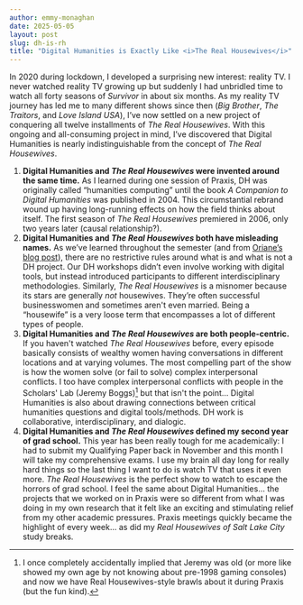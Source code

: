 ```yaml
---
author: emmy-monaghan
date: 2025-05-05
layout: post
slug: dh-is-rh
title: "Digital Humanities is Exactly Like <i>The Real Housewives</i>"
---
```


In 2020 during lockdown, I developed a surprising new interest: reality TV. I never watched reality TV growing up but suddenly I had unbridled time to watch all forty seasons of *Survivor* in about six months. As my reality TV journey has led me to many different shows since then (*Big Brother*, *The Traitors*, and *Love Island USA*), I’ve now settled on a new project of conquering all twelve installments of *The Real Housewives*. With this ongoing and all-consuming project in mind, I’ve discovered that Digital Humanities is nearly indistinguishable from the concept of *The Real Housewives*. 

1. **Digital Humanities and *The Real Housewives* were invented around the same time.** As I learned during one session of Praxis, DH was originally called “humanities computing” until the book *A Companion to Digital Humanities* was published in 2004. This circumstantial rebrand wound up having long-running effects on how the field thinks about itself. The first season of *The Real Housewives* premiered in 2006, only two years later (causal relationship?).
2. **Digital Humanities and *The Real Housewives* both have misleading names.** As we’ve learned throughout the semester (and from [Oriane’s blog post](https://scholarslab.lib.virginia.edu/blog/dh-enough/)), there are no restrictive rules around what is and what is not a DH project. Our DH workshops didn’t even involve working with digital tools, but instead introduced participants to different interdisciplinary methodologies. Similarly, *The Real Housewives* is a misnomer because its stars are generally *not* housewives. They’re often successful businesswomen and sometimes aren't even married. Being a “housewife” is a very loose term that encompasses a lot of different types of people. 
3. **Digital Humanities and *The Real Housewives* are both people-centric.** If you haven't watched *The Real Housewives* before, every episode basically consists of wealthy women having conversations in different locations and at varying volumes. The most compelling part of the show is how the women solve (or fail to solve) complex interpersonal conflicts. I too have complex interpersonal conflicts with people in the Scholars' Lab (Jeremy Boggs)[^1] but that isn't the point… Digital Humanities is also about drawing connections between critical humanities questions and digital tools/methods. DH work is collaborative, interdisciplinary, and dialogic.
4. **Digital Humanities and *The Real Housewives* defined my second year of grad school.** This year has been really tough for me academically: I had to submit my Qualifying Paper back in November and this month I will take my comprehensive exams. I use my brain all day long for really hard things so the last thing I want to do is watch TV that uses it even more. *The Real Housewives* is the perfect show to watch to escape the horrors of grad school. I feel the same about Digital Humanities… the projects that we worked on in Praxis were so different from what I was doing in my own research that it felt like an exciting and stimulating relief from my other academic pressures. Praxis meetings quickly became the highlight of every week… as did my *Real Housewives of Salt Lake City* study breaks.

[^1]: I once completely accidentally implied that Jeremy was old (or more like showed my own age by not knowing about pre-1998 gaming consoles) and now we have Real Housewives-style brawls about it during Praxis (but the fun kind).

